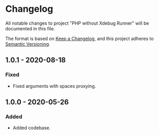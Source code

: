 # Changelog
All notable changes to project "PHP without Xdebug Runner" will be documented in this file.

The format is based on [Keep a Changelog](https://keepachangelog.com/en/1.0.0/),
and this project adheres to [Semantic Versioning](https://semver.org/spec/v2.0.0.html).

## 1.0.1 - 2020-08-18
### Fixed
- Fixed arguments with spaces proxying.

## 1.0.0 - 2020-05-26
### Added
- Added codebase.
